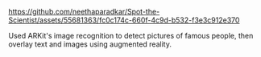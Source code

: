 

https://github.com/neethaparadkar/Spot-the-Scientist/assets/55681363/fc0c174c-660f-4c9d-b532-f3e3c912e370

Used ARKit's image recognition to detect pictures of famous people, then overlay text and images using augmented reality.
